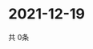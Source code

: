 # 2021-12-19
  共 0条

  <!-- BEGIN -->
  <!-- 最后更新时间Sun Dec 19 2021 15:03:35 GMT+0000 (Coordinated Universal Time) -->
  
  <!-- END -->
  
  